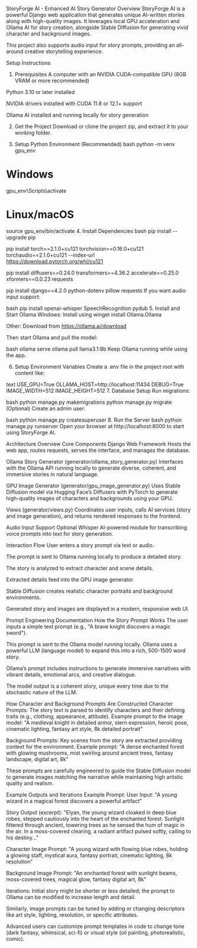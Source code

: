 StoryForge AI - Enhanced AI Story Generator
Overview
StoryForge AI is a powerful Django web application that generates unique AI-written stories along with high-quality images. It leverages local GPU acceleration and Ollama AI for story creation, alongside Stable Diffusion for generating vivid character and background images.

This project also supports audio input for story prompts, providing an all-around creative storytelling experience.

Setup Instructions
1. Prerequisites
A computer with an NVIDIA CUDA-compatible GPU (8GB VRAM or more recommended)

Python 3.10 or later installed

NVIDIA drivers installed with CUDA 11.8 or 12.1+ support

Ollama AI installed and running locally for story generation

2. Get the Project
Download or clone the project zip, and extract it to your working folder.

3. Setup Python Environment (Recommended)
bash
python -m venv gpu_env
# Windows
gpu_env\Scripts\activate
# Linux/macOS
source gpu_env/bin/activate
4. Install Dependencies
bash
pip install --upgrade pip

pip install torch==2.1.0+cu121 torchvision==0.16.0+cu121 torchaudio==2.1.0+cu121 --index-url https://download.pytorch.org/whl/cu121

pip install diffusers==0.24.0 transformers==4.36.2 accelerate==0.25.0 xformers==0.0.23 requests

pip install django==4.2.0 python-dotenv pillow requests
If you want audio input support:

bash
pip install openai-whisper SpeechRecognition pydub
5. Install and Start Ollama
Windows: Install using winget install Ollama.Ollama

Other: Download from https://ollama.ai/download

Then start Ollama and pull the model:

bash
ollama serve
ollama pull llama3.1:8b
Keep Ollama running while using the app.

6. Setup Environment Variables
Create a .env file in the project root with content like:

text
USE_GPU=True
OLLAMA_HOST=http://localhost:11434
DEBUG=True
IMAGE_WIDTH=512
IMAGE_HEIGHT=512
7. Database Setup
Run migrations:

bash
python manage.py makemigrations
python manage.py migrate
(Optional) Create an admin user:

bash
python manage.py createsuperuser
8. Run the Server
bash
python manage.py runserver
Open your browser at http://localhost:8000 to start using StoryForge AI.

Architecture Overview
Core Components
Django Web Framework
Hosts the web app, routes requests, serves the interface, and manages the database.

Ollama Story Generator (generator/ollama_story_generator.py)
Interfaces with the Ollama API running locally to generate diverse, coherent, and immersive stories in natural language.

GPU Image Generator (generator/gpu_image_generator.py)
Uses Stable Diffusion model via Hugging Face’s Diffusers with PyTorch to generate high-quality images of characters and backgrounds using your GPU.

Views (generator/views.py)
Coordinates user inputs, calls AI services (story and image generation), and returns rendered responses to the frontend.

Audio Input Support
Optional Whisper AI-powered module for transcribing voice prompts into text for story generation.

Interaction Flow
User enters a story prompt via text or audio.

The prompt is sent to Ollama running locally to produce a detailed story.

The story is analyzed to extract character and scene details.

Extracted details feed into the GPU image generator.

Stable Diffusion creates realistic character portraits and background environments.

Generated story and images are displayed in a modern, responsive web UI.

Prompt Engineering Documentation
How the Story Prompt Works
The user inputs a simple text prompt (e.g., "A brave knight discovers a magic sword").

This prompt is sent to the Ollama model running locally. Ollama uses a powerful LLM (language model) to expand this into a rich, 500-1500 word story.

Ollama’s prompt includes instructions to generate immersive narratives with vibrant details, emotional arcs, and creative dialogue.

The model output is a coherent story, unique every time due to the stochastic nature of the LLM.

How Character and Background Prompts Are Constructed
Character Prompts:
The story text is parsed to identify characters and their defining traits (e.g., clothing, appearance, attitude).
Example prompt to the image model:
"A medieval knight in detailed armor, stern expression, heroic pose, cinematic lighting, fantasy art style, 8k detailed portrait"

Background Prompts:
Key scenes from the story are extracted providing context for the environment.
Example prompt:
"A dense enchanted forest with glowing mushrooms, mist swirling around ancient trees, fantasy landscape, digital art, 8k"

These prompts are carefully engineered to guide the Stable Diffusion model to generate images matching the narrative while maintaining high artistic quality and realism.

Example Outputs and Iterations
Example Prompt:
User Input:
"A young wizard in a magical forest discovers a powerful artifact"

Story Output (excerpt):
"Elyan, the young wizard cloaked in deep blue robes, stepped cautiously into the heart of the enchanted forest. Sunlight filtered through ancient, towering trees as he sensed the hum of magic in the air. In a moss-covered clearing, a radiant artifact pulsed softly, calling to his destiny..."

Character Image Prompt:
"A young wizard with flowing blue robes, holding a glowing staff, mystical aura, fantasy portrait, cinematic lighting, 8k resolution"

Background Image Prompt:
"An enchanted forest with sunlight beams, moss-covered trees, magical glow, fantasy digital art, 8k"

Iterations:
Initial story might be shorter or less detailed; the prompt to Ollama can be modified to increase length and detail.

Similarly, image prompts can be tuned by adding or changing descriptors like art style, lighting, resolution, or specific attributes.

Advanced users can customize prompt templates in code to change tone (dark fantasy, whimsical, sci-fi) or visual style (oil painting, photorealistic, comic).
